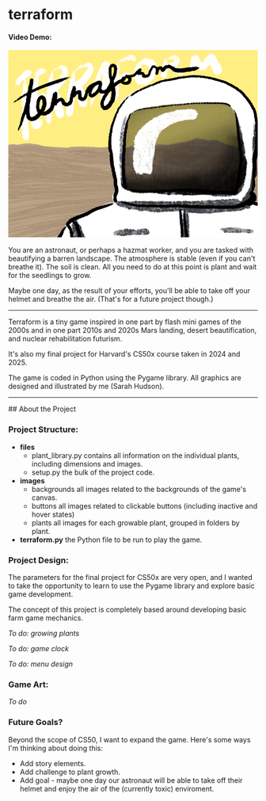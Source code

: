 # terraform
#### Video Demo:  <URL HERE>
![The title page for the game Terraform, showing an astronaut or worker in a hazmat suit standing in front of a barren landscape](/images/backgrounds/start_background.png)

You are an astronaut, or perhaps a hazmat worker, and you are tasked with beautifying a barren landscape. The atmosphere is stable (even if you can't breathe it). The soil is clean. All you need to do at this point is plant and wait for the seedlings to grow.

Maybe one day, as the result of your efforts, you'll be able to take off your helmet and breathe the air. (That's for a future project though.)

<hr />

Terraform is a tiny game inspired in one part by flash mini games of the 2000s and in one part 2010s and 2020s Mars landing, desert beautification, and nuclear rehabilitation futurism.

It's also my final project for Harvard's CS50x course taken in 2024 and 2025.

The game is coded in Python using the Pygame library.
All graphics are designed and illustrated by me (Sarah Hudson).

<hr />
## About the Project

### Project Structure:
* **files**
    * plant_library.py
        contains all information on the individual plants, including dimensions and images.
    * setup.py
        the bulk of the project code.
* **images**
    * backgrounds
        all images related to the backgrounds of the game's canvas.
    * buttons
        all images related to clickable buttons (including inactive and hover states)
    * plants
        all images for each growable plant, grouped in folders by plant.
* **terraform.py**
    the Python file to be run to play the game.

### Project Design:
The parameters for the final project for CS50x are very open, and I wanted to take the opportunity to learn to use the Pygame library and explore basic game development.

The concept of this project is completely based around developing basic farm game mechanics.

*To do: growing plants*

*To do: game clock*

*To do: menu design*

### Game Art:

*To do*

### Future Goals?
Beyond the scope of CS50, I want to expand the game. Here's some ways I'm thinking about doing this:

* Add story elements.
* Add challenge to plant growth.
* Add goal - maybe one day our astronaut will be able to take off their helmet and enjoy the air of the (currently toxic) enviroment.